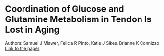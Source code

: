 # Coordination of Glucose and Glutamine Metabolism in Tendon Is Lost in Aging

Authors: Samuel J Mlawer, Felicia R Pinto, Katie J Sikes, Brianne K Connizzo\
[Link to the paper](https://pubmed.ncbi.nlm.nih.gov/40384411/)

